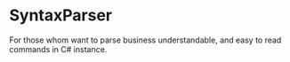 # SyntaxParser
For those whom want to parse business understandable, and easy to read commands in C# instance.
